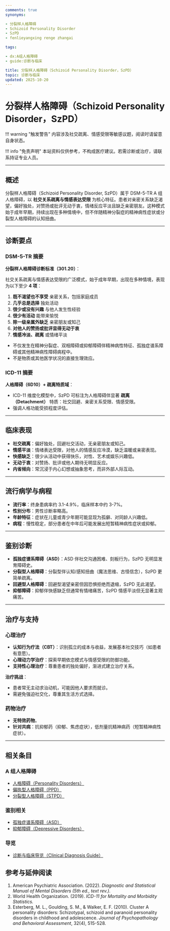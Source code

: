 ```yaml
---
comments: true
synonyms:

- 分裂样人格障碍
- Schizoid Personality Disorder
- SzPD
- fenlieyangxing renge zhangai

tags:

- dx:A组人格障碍
- guide:诊断与临床

title: 分裂样人格障碍（Schizoid Personality Disorder，SzPD）
topic: 诊断与临床
updated: 2025-10-20
---
```


# 分裂样人格障碍（Schizoid Personality Disorder，SzPD）

!!! warning "触发警告"
    内容涉及社交疏离、情感受限等敏感议题，阅读时请留意自身状态。

!!! info "免责声明"
    本站资料仅供参考，不构成医疗建议。若需诊断或治疗，请联系持证专业人员。

---

## 概述

分裂样人格障碍（Schizoid Personality Disorder, SzPD）属于 DSM-5-TR A 组人格障碍，以 **社交关系疏离与情感表达受限** 为核心特征。患者对亲密关系缺乏渴望，偏好独处，对赞扬或批评无动于衷，情绪反应平淡且缺乏亲密朋友。这种模式始于成年早期，持续出现在多种情境中，但不伴随精神分裂症的精神病性症状或分裂型人格障碍的认知扭曲。

---

## 诊断要点

### DSM-5-TR 摘要

**分裂样人格障碍诊断标准（301.20）**：

社交关系疏离与情感表达受限的广泛模式，始于成年早期，出现在多种情境，表现为以下至少 **4 项**：

1. **既不渴望也不享受** 亲密关系，包括家庭成员
2. **几乎总是选择** 独处活动
3. **很少或没有兴趣** 与他人发生性经验
4. **很少有活动** 能带来愉悦
5. **除一级亲属外缺乏** 亲密朋友或知己
6. **对他人的赞扬或批评显得无动于衷**
7. **情感冷淡、疏离** 或情绪平淡

- 不仅发生在精神分裂症、双相障碍或抑郁障碍伴精神病性特征、孤独症谱系障碍或其他精神病性障碍病程中。
- 不是物质或其他医学状况的直接生理效应。

### ICD-11 摘要

**人格障碍（6D10）+ 疏离特质域**：

- ICD-11 维度化模型中，SzPD 可标注为人格障碍伴显著 **疏离（Detachment）** 特质：社交回避、亲密关系受限、情感受限。
- 强调人格功能受损程度评估。

---

## 临床表现

- **社交疏离**：偏好独处，回避社交活动，无亲密朋友或知己。
- **情感平淡**：情绪表达受限，对他人的情感反应冷漠，缺乏温暖或亲密表现。
- **快感缺乏**：很少从活动中获得快乐，对性、艺术或娱乐兴趣低。
- **无动于衷**：对赞扬、批评或他人期待无明显反应。
- **内省倾向**：常沉浸于内心幻想或抽象思考，而非外部人际互动。

---

## 流行病学与病程

- **流行率**：终身患病率约 3.1-4.9%，临床样本中约 3-7%。
- **性别分布**：男性诊断率略高。
- **年龄特征**：症状在儿童或青少年期可能显现为孤僻、对同龄人兴趣低。
- **病程**：慢性稳定，部分患者在中年后可能发展出短暂精神病性症状或抑郁。

---

## 鉴别诊断

- **孤独症谱系障碍（ASD）**：ASD 伴社交沟通困难、刻板行为，SzPD 无明显发育障碍史。
- **分裂型人格障碍**：分裂型伴认知/感知扭曲（魔法思维、古怪信念），SzPD 更简单疏离。
- **回避型人格障碍**：回避型渴望亲密但因恐惧拒绝而退缩，SzPD 无此渴望。
- **抑郁障碍**：抑郁伴快感缺乏但通常有情绪痛苦，SzPD 情感平淡但无显著主观痛苦。

---

## 治疗与支持

### 心理治疗

- **认知行为疗法（CBT）**：识别孤立的成本与收益，发展基本社交技巧（如患者有意愿）。
- **心理动力学治疗**：探索早期依恋模式与情感受限的防御功能。
- **支持性心理治疗**：尊重患者的独处偏好，渐进式建立治疗关系。

**治疗挑战**：

- 患者常无主动求治动机，可能因他人要求而就诊。
- 需避免强迫社交化，尊重其生活方式选择。

### 药物治疗

- **无特效药物**。
- **针对共病**：抗抑郁药（抑郁、焦虑症状），低剂量抗精神病药（短暂精神病性症状）。

---

## 相关条目

### A 组人格障碍

- [人格障碍（Personality Disorders）](Personality-Disorders.md)
- [偏执型人格障碍（PPD）](Paranoid-Personality-Disorder-PPD.md)
- [分裂型人格障碍（STPD）](Schizotypal-Personality-Disorder-STPD.md)

### 鉴别相关

- [孤独症谱系障碍（ASD）](Autism-Spectrum-Disorder.md)
- [抑郁障碍（Depressive Disorders）](Depressive-Disorders.md)

### 导览

- [诊断与临床导览（Clinical Diagnosis Guide）](../guides/Clinical-Diagnosis-Guide.md)

## 参考与延伸阅读

1. American Psychiatric Association. (2022). *Diagnostic and Statistical Manual of Mental Disorders (5th ed., text rev.).*
2. World Health Organization. (2019). *ICD-11 for Mortality and Morbidity Statistics.*
3. Esterberg, M. L., Goulding, S. M., & Walker, E. F. (2010). Cluster A personality disorders: Schizotypal, schizoid and paranoid personality disorders in childhood and adolescence. *Journal of Psychopathology and Behavioral Assessment*, 32(4), 515-528.

